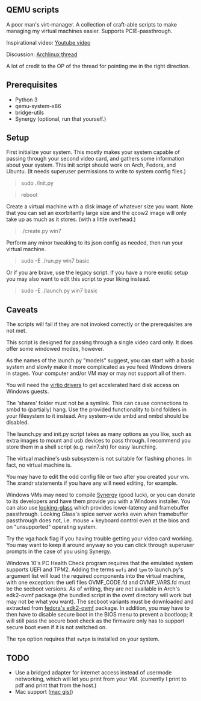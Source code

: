 ## QEMU scripts

A poor man's virt-manager.  A collection of craft-able scripts to make 
managing my virtual machines easier.  Supports PCIE-passthrough.

Inspirational video: [Youtube video]

Discussion: [Archlinux thread]

A lot of credit to the OP of the thread for pointing me in the right 
direction.

## Prerequisites

* Python 3
* qemu-system-x86
* bridge-utils
* Synergy (optional, run that yourself.)

## Setup

First initialize your system.  This mostly makes your system capable of
passing through your second video card, and gathers some information about
your system.  This init script should work on Arch, Fedora, and Ubuntu.  (It
needs superuser permissions to write to system config files.)

>sudo ./init.py

>reboot

Create a virtual machine with a disk image of whatever size you want.  Note 
that you can set an exorbitantly large size and the qcow2 image will only
take up as much as it stores. (with a little overhead.)

>./create.py win7

Perform any minor tweaking to its json config as needed, then run your
virtual machine.

>sudo -E ./run.py win7 basic

Or if you are brave, use the legacy script.  If you have a more exotic setup
you may also want to edit this script to your liking instead.

>sudo -E ./launch.py win7 basic

## Caveats

The scripts will fail if they are not invoked correctly or the prerequisites
are not met.

This script is designed for passing through a single video card only.  It
does offer some windowed modes, however.

As the names of the launch.py "models" suggest, you can start with a basic
system and slowly make it more complicated as you feed Windows drivers in
stages.  Your computer and/or VM may or may not support all of them.

You will need the [virtio drivers] to get accelerated hard disk access on
Windows guests.

The 'shares' folder must not be a symlink.  This can cause connections to
smbd to (partially) hang.  Use the provided functionality to bind folders in
your filesystem to it instead.  Any system-wide smbd and nmbd should be
disabled.

The launch.py and init.py script takes as many options as you like, such as
extra images to mount and usb devices to pass through.  I recommend you store
them in a shell script (e.g. rwin7.sh) for easy launching.

The virtual machine's usb subsystem is not suitable for flashing phones.  In
fact, no virtual machine is.

You may have to edit the odd config file or two after you created your vm.
The xrandr statements if you have any will need editing, for example.

Windows VMs may need to compile [Synergy] (good luck), or you can donate
to its developers and have them provide you with a Windows installer.  You
can also use [looking-glass] which provides lower-latency and framebuffer
passthrough.  Looking Glass's spice server works even when framebuffer
passthrough does not, i.e. mouse + keyboard control even at the bios and on
"unsupported" operating system.

Try the vga:hack flag if you having trouble getting your video card working.
You may want to keep it around anyway so you can click through superuser
prompts in the case of you using Synergy.

Windows 10's PC Health Check program requires that the emulated system supports
UEFI and TPM2.  Adding the terms `uefi` and `tpm` to launch.py's argument list
will load the required components into the virtual machine, with one exception:
the uefi files OVMF_CODE.fd and OVMF_VARS.fd must be the secboot versions.  As
of writing, they are not available in Arch's edk2-ovmf package (the bundled
script in the ovmf directory will work but may not be what you want).  The
secboot variants must be downloaded and extracted from [fedora's edk2-ovmf]
package.  In addition, you may have to then have to disable secure boot in the
BIOS menu to prevent a bootloop; it will still pass the secure boot check as
the firmware only has to support secure boot even if it is not switched on.

The `tpm` option requires that `swtpm` is installed on your system.

## TODO

* Use a bridged adapter for internet access instead of usermode networking,
which will let you print from your VM. (currently I print to pdf and print
that from the host.)
* Mac support ([mac gist])

[Youtube video]:https://www.youtube.com/watch?v=37D2bRsthfI
[Archlinux thread]:https://bbs.archlinux.org/viewtopic.php?id=162768
[virtio drivers]:http://www.linux-kvm.org/page/WindowsGuestDrivers/Download_Drivers
[synergy]:http://synergy-project.org/
[looking-glass]:https://looking-glass.hostfission.com/
[mac gist]:https://gist.github.com/cmdrkotori/d4f78cd814e185b820b19f938392d58a
[fedora's edk2-ovmf]:https://rpmfind.net/linux/rpm2html/search.php?query=edk2-ovmf
